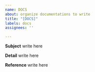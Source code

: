 ```yaml
---
name: DOCS
about: organize documentations to write
title: "[DOCS]"
labels: docs
assignees: ''

---
```


**Subject**
write here

**Detail**
write here

**Reference**
write here